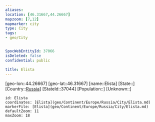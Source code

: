 ```yaml
---
aliases: 
location: [46.31667,44.26667]
mapzoom: [7,12] 
mapmarker: city 
type: City
tags:
- geo/City


SpocWebEntityId: 37066
isDeleted: false
confidential: public

title: Elista
---
```

[geo-lon::44.26667]
[geo-lat::46.31667]
[name::Elista]
[State::]
[Country::[Russia](geo/Continent/Europe/Russia.md)]
[StateId::37044]
[Population::]
[Unknown::]


```leaflet
id: Elista
coordinates: [Elista](geo/Continent/Europe/Russia/City/Elista.md)
markerFile: [Elista](geo/Continent/Europe/Russia/City/Elista.md)
defaultZoom: 11 
maxZoom: 18
```


